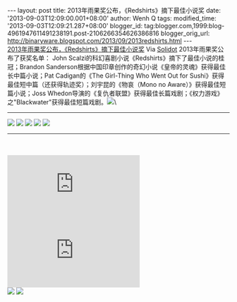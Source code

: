 --- layout: post title: 2013年雨果奖公布，《Redshirts》摘下最佳小说奖
date: '2013-09-03T12:09:00.001+08:00' author: Wenh Q tags:
modified\_time: '2013-09-03T12:09:21.287+08:00' blogger\_id:
tag:blogger.com,1999:blog-4961947611491238191.post-2106266354626386816
blogger\_orig\_url:
http://binaryware.blogspot.com/2013/09/2013redshirts.html ---
[\
2013年雨果奖公布，《Redshirts》摘下最佳小说奖](http://solidot.org.feedsportal.com/c/33236/f/556826/s/30b87ef9/sc/38/l/0L0Ssolidot0Borg0Cstory0Dsid0F36286/story01.htm)
Via [Solidot](http://www.solidot.org/)
2013年雨果奖公布了获奖名单： John
Scalzi的科幻喜剧小说《Redshirts》摘下了最佳小说的桂冠；Brandon
Sanderson根据中国印章创作的奇幻小说《皇帝的灵魂》获得最佳长中篇小说；Pat
Cadigan的《The Girl-Thing Who Went Out for
Sushi》获得最佳短中篇（还获得轨迹奖）；刘宇昆的《物哀（Mono no
Aware）》获得最佳短篇小说；Joss
Whedon导演的《复仇者联盟》获得最佳长篇戏剧；《权力游戏》之"Blackwater"获得最佳短篇戏剧。![](http://solidot.org.feedsportal.com/c/33236/f/556826/s/30b87ef9/sc/38/mf.gif)\
  ----------------------------------------------------------------------------------------------------------------------------------------------------------------------------------------------------------------------------------------------------------------------------------------------------------------------------------------------------------------------------------------------------------------------------------------------------------------------------------------------------------------------------------------------------------------------------------------------------------------------------------------------------------------------------------------------------------------------------------------------------------------------------------------------------------------------------------------------------------------------------------------------------------------------------------------------------------------------------------------------------------------------------------------------------------------------------------------------------------------------------------------------------------------------------------------------------------------------------------------------------------------------------------------------------------------------------------------------------------------------------------------------------------------------------------------------------------------------------------------------------------------------------------------------------------------------------------------------------------------------------------- --
  [![](http://res3.feedsportal.com/social/twitter.png)](http://share.feedsportal.com/share/twitter/?u=http%3A%2F%2Fwww.solidot.org%2Fstory%3Fsid%3D36286&t=2013%E5%B9%B4%E9%9B%A8%E6%9E%9C%E5%A5%96%E5%85%AC%E5%B8%83%EF%BC%8C%E3%80%8ARedshirts%E3%80%8B%E6%91%98%E4%B8%8B%E6%9C%80%E4%BD%B3%E5%B0%8F%E8%AF%B4%E5%A5%96) [![](http://res3.feedsportal.com/social/facebook.png)](http://share.feedsportal.com/share/facebook/?u=http%3A%2F%2Fwww.solidot.org%2Fstory%3Fsid%3D36286&t=2013%E5%B9%B4%E9%9B%A8%E6%9E%9C%E5%A5%96%E5%85%AC%E5%B8%83%EF%BC%8C%E3%80%8ARedshirts%E3%80%8B%E6%91%98%E4%B8%8B%E6%9C%80%E4%BD%B3%E5%B0%8F%E8%AF%B4%E5%A5%96) [![](http://res3.feedsportal.com/social/linkedin.png)](http://share.feedsportal.com/share/linkedin/?u=http%3A%2F%2Fwww.solidot.org%2Fstory%3Fsid%3D36286&t=2013%E5%B9%B4%E9%9B%A8%E6%9E%9C%E5%A5%96%E5%85%AC%E5%B8%83%EF%BC%8C%E3%80%8ARedshirts%E3%80%8B%E6%91%98%E4%B8%8B%E6%9C%80%E4%BD%B3%E5%B0%8F%E8%AF%B4%E5%A5%96) [![](http://res3.feedsportal.com/social/googleplus.png)](http://share.feedsportal.com/share/gplus/?u=http%3A%2F%2Fwww.solidot.org%2Fstory%3Fsid%3D36286&t=2013%E5%B9%B4%E9%9B%A8%E6%9E%9C%E5%A5%96%E5%85%AC%E5%B8%83%EF%BC%8C%E3%80%8%20%20%20ARedshirts%E3%80%8B%E6%91%98%E4%B8%8B%E6%9C%80%E4%BD%B3%E5%B0%8F%E8%AF%B4%E5%A5%96) [![](http://res3.feedsportal.com/social/email.png)](http://share.feedsportal.com/share/email/?u=http%3A%2F%2Fwww.solidot.org%2Fstory%3Fsid%3D36286&t=2013%E5%B9%B4%E9%9B%A8%E6%9E%9C%E5%A5%96%E5%85%AC%E5%B8%83%EF%BC%8C%E3%80%8ARedshirts%E3%80%8B%E6%91%98%E4%B8%8B%E6%9C%80%E4%BD%B3%E5%B0%8F%E8%AF%B4%E5%A5%96)   
  ----------------------------------------------------------------------------------------------------------------------------------------------------------------------------------------------------------------------------------------------------------------------------------------------------------------------------------------------------------------------------------------------------------------------------------------------------------------------------------------------------------------------------------------------------------------------------------------------------------------------------------------------------------------------------------------------------------------------------------------------------------------------------------------------------------------------------------------------------------------------------------------------------------------------------------------------------------------------------------------------------------------------------------------------------------------------------------------------------------------------------------------------------------------------------------------------------------------------------------------------------------------------------------------------------------------------------------------------------------------------------------------------------------------------------------------------------------------------------------------------------------------------------------------------------------------------------------------------------------------------------------- --

\
\
[![](http://da.feedsportal.com/r/173608295027/u/49/f/556826/c/33236/s/30b87ef9/a2.img)](http://da.feedsportal.com/r/173608295027/u/49/f/556826/c/33236/s/30b87ef9/a2.htm)![](http://pi.feedsportal.com/r/173608295027/u/49/f/556826/c/33236/s/30b87ef9/a2t.img)\
[![](http://feeds.feedburner.com/~ff/solidot?d=yIl2AUoC8zA)](http://feeds.feedburner.com/~ff/solidot?a=RJXmcNwiMHI:f0WLJPqM1iQ:yIl2AUoC8zA)
[![](http://feeds.feedburner.com/~ff/solidot?d=7Q72WNTAKBA)](http://feeds.feedburner.com/~ff/solidot?a=RJXmcNwiMHI:f0WLJPqM1iQ:7Q72WNTAKBA)
